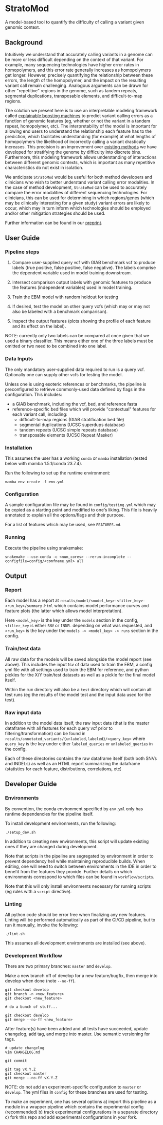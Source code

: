 # StratoMod

A model-based tool to quantify the difficulty of calling a variant given genomic
context.

## Background

Intuitively we understand that accurately calling variants in a genome can be
more or less difficult depending on the context of that variant. For example,
many sequencing technologies have higher error rates in homopolymers, and this
error rate generally increases as homopolymers get longer. However, precisely
quantifying the relationship between these errors, the length of the
homopolymer, and the impact on the resulting variant call remain challenging.
Analogous arguments can be drawn for other "repetitive" regions in the genome,
such as tandem repeats, segmental duplications, transposable elements, and
difficult-to-map regions.

The solution we present here is to use an interpretable modeling framework
called [explainable boosting machines](https://github.com/interpretml/interpret)
to predict variant calling errors as a function of genomic features (eg, whether
or not the variant in a tandem repeat, homopolymer, etc). The interpretability
of the model is important for allowing end users to understand the relationship
each feature has to the prediction, which facilitates understanding (for
example) at what lengths of homopolymers the likelihood of incorrectly calling a
variant drastically increases. This precision is an improvement over [existing
methods](https://github.com/usnistgov/giab-stratifications) we have
developed for stratifying the genome by difficulty into discrete bins.
Furthermore, this modeling framework allows understanding of interactions
between different genomic contexts, which is important as many repetitive
characteristics do not exist in isolation.

We anticipate `StratoMod` would be useful for both method developers and
clinicians who wish to better understand variant calling error modalities. In
the case of method development, `StratoMod` can be used to accurately compare
the error modalities of different sequencing technologies. For clinicians, this
can be used for determining in which regions/genes (which may be clinically
interesting for a given study) variant errors are likely to occur, which may in
turn inform which technologies should be employed and/or other mitigation
strategies should be used.

Further information can be found in our
[preprint](https://www.biorxiv.org/content/10.1101/2023.01.20.524401v1).

## User Guide

### Pipeline steps

1. Compare user-supplied query vcf with GIAB benchmark vcf to produce labels
   (true positive, false positive, false negative). The labels comprise the
   dependent variable used in model training downstream.

2. Intersect comparison output labels with genomic features to produce the
   features (independent variables) used in model training.

3. Train the EBM model with random holdout for testing

4. If desired, test the model on other query vcfs (which may or may not also be
   labeled with a benchmark comparison).
   
5. Inspect the output features (plots showing the profile of each feature and
   its effect on the label).
   
NOTE: currently only two labels can be compared at once given that we used a
binary classifier. This means either one of the three labels must be omitted or
two need to be combined into one label.

### Data Inputs

The only mandatory user-supplied data required to run is a query vcf.
Optionally one can supply other vcfs for testing the model.

Unless one is using esoteric references or benchmarks, the pipeline is
preconfigured to retrieve commonly-used data defined by flags in the
configuration. This includes:
- a GIAB benchmark, including the vcf, bed, and reference fasta
- reference-specific bed files which will provide "contextual" features for each
  variant call, including:
  - difficult-to-map regions (GIAB stratification bed file)
  - segmental duplications (UCSC superdups database)
  - tandem repeats (UCSC simple repeats database)
  - transposable elements (UCSC Repeat Masker)

### Installation

This assumes the user has a working `conda` or `mamba` installation (tested
below with mamba 1.5.1/conda 23.7.4).

Run the following to set up the runtime environment:

```
mamba env create -f env.yml
```

### Configuration

A sample configuration file may be found in `config/testing.yml` which
may be copied as a starting point and modified to one's liking. This file is
heavily annotated to explain all the options/flags and their purpose.

For a list of features which may be used, see `FEATURES.md`.

### Running

Execute the pipeline using snakemake:

```
snakemake --use-conda -c <num_cores> --rerun-incomplete --configfile=config/<confname.yml> all
```

## Output

### Report

Each model has a report at
`results/model/<model_key>-<filter_key>-<run_key>/summary.html` which contains
model performance curves and feature plots (the latter which allows model
interpretation).

Here `<model_key>` is the key under the `models` section in the config,
`<filter_key` is either `SNV` or `INDEL` depending on what was requested, and
`<run_key>` is the key under the `models -> <model_key> -> runs` section in the
config.


### Train/test data

All raw data for the models will be saved alongside the model report (see
above). This includes the input tsv of data used to train the EBM, a config yml
file with all settings used to train the EBM for reference, and python pickles
for the X/Y train/test datasets as well as a pickle for the final model itself.

Within the run directory will also be a `test` directory which will contain all
test runs (eg the results of the model test and the input data used for the
test).

### Raw input data

In addition to the model data itself, the raw input data (that is the master
dataframe with all features for each query vcf prior to
filtering/transformation) can be found in
`results/annotated_variants/{unlabeled,labeled}/<query_key>` where `query_key`
is the key under either `labeled_queries` or `unlabeled_queries` in the config.

Each of these directories contains the raw dataframe itself (both both SNVs and
INDELs) as well as an HTML report summarizing the dataframe (statistics for each
feature, distributions, correlations, etc)

## Developer Guide

### Environments

By convention, the conda environment specified by `env.yml` only has runtime
dependencies for the pipeline itself.

To install development environments, run the following:

```
./setup_dev.sh
```

In addition to creating new environments, this script will update existing
ones if they are changed during development.

Note that scripts in the pipeline are segregated by environment in order to
prevent dependency hell while maintaining reproducible builds. When editing, one
will need to switch between environments in the IDE in order to benefit from the
features they provide. Further details on which environments correspond to which
files can be found in `workflow/scripts`.

Note that this will only install environments necessary for running scripts (eg
rules with a `script` directive).

### Linting

All python code should be error free when finalizing any new features. Linting
will be performed automatically as part of the CI/CD pipeline, but to run it
manually, invoke the following:

```
./lint.sh
```

This assumes all development environments are installed (see above).

### Development Workflow

There are two primary branches: `master` and `develop`.

Make a new branch off of develop for a new feature/bugfix, then merge into
develop when done (note `--no-ff`).

```
git checkout develop
git branch -n <new_feature>
git checkout <new_feature>

# do a bunch of stuff...

git checkout develop
git merge --no-ff <new_feature>
```

After feature(s) have been added and all tests have succeeded, update changelog,
add tag, and merge into master. Use semantic versioning for tags.

```
# update changelog
vim CHANGELOG.md

git commit

git tag vX.Y.Z
git checkout master
git merge --no-ff vX.Y.Z
```

NOTE: do not add an experiment-specific configuration to `master` or `develop`.
The yml files in `config` for these branches are used for testing.

To make an experiment, one has several options a) import this pipeline as a
module in a wrapper pipeline which contains the experimental config
(recommended) b) track experimental configurations in a separate directory c)
fork this repo and add experimental configurations in your fork.
